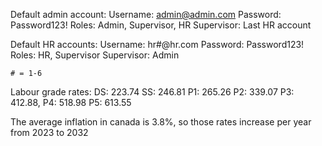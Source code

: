 Default admin account:
    Username: admin@admin.com
    Password: Password123!
    Roles: Admin, Supervisor, HR
    Supervisor: Last HR account

Default HR accounts:
    Username: hr#@hr.com
    Password: Password123!
    Roles: HR, Supervisor
    Supervisor: Admin

    # = 1-6



Labour grade rates:
DS: 223.74
SS: 246.81
P1: 265.26
P2: 339.07
P3: 412.88,
P4: 518.98
P5: 613.55

The average inflation in canada is 3.8%, so those rates increase per year from 2023 to 2032